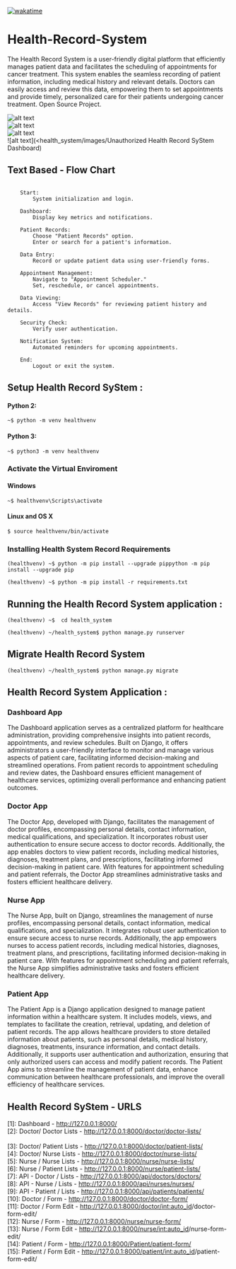 [![wakatime](https://wakatime.com/badge/user/bdc21cbc-aa7c-4598-8214-34428f55f625/project/018d5f0c-c576-46e1-9304-efbb926e54d4.svg)](https://wakatime.com/badge/user/bdc21cbc-aa7c-4598-8214-34428f55f625/project/018d5f0c-c576-46e1-9304-efbb926e54d4)

# Health-Record-System
The Health Record System is a user-friendly digital platform that efficiently manages patient data and facilitates the scheduling of appointments for cancer treatment. This system enables the seamless recording of patient information, including medical history and relevant details. Doctors can easily access and review this data, empowering them to set appointments and provide timely, personalized care for their patients undergoing cancer treatment. Open Source Project. 


![alt text](<health_system/images/Health Record SyStem - Login.png>)
<br>
![alt text](<health_system/images/Health Record SyStem Dashboard - HRS.png>)
<br>
![alt text](<health_system/images/Health Record SyStem - User Form.png>)
<br>
![alt text](<health_system/images/Unauthorized Health Record SyStem Dashboard)

## Text Based - Flow Chart 
```

    Start:
        System initialization and login.

    Dashboard:
        Display key metrics and notifications.

    Patient Records:
        Choose "Patient Records" option.
        Enter or search for a patient's information.

    Data Entry:
        Record or update patient data using user-friendly forms.

    Appointment Management:
        Navigate to "Appointment Scheduler."
        Set, reschedule, or cancel appointments.

    Data Viewing:
        Access "View Records" for reviewing patient history and details.

    Security Check:
        Verify user authentication.

    Notification System:
        Automated reminders for upcoming appointments.

    End:
        Logout or exit the system.

```

##  Setup Health Record SyStem :

#### Python 2:

```
~$ python -m venv healthvenv
```

#### Python 3:

```
~$ python3 -m venv healthvenv
```

### Activate the Virtual Enviroment 

#### Windows
```
~$ healthvenv\Scripts\activate
```

#### Linux and OS X
```
$ source healthvenv/bin/activate
```

### Installing Health System Record Requirements 

```
(healthvenv) ~$ python -m pip install --upgrade pippython -m pip install --upgrade pip
```

```
(healthvenv) ~$ python -m pip install -r requirements.txt
```

## Running the Health Record System application :
```
(healthvenv) ~$  cd health_system
```

```
(healthvenv) ~/health_system$ python manage.py runserver   
```

## Migrate Health Record System
```
(healthvenv) ~/health_system$ python manage.py migrate 
```

## Health Record System Application :

### Dashboard  App 

The Dashboard application serves as a centralized platform for healthcare administration, providing comprehensive insights into patient records, appointments, and review schedules. Built on Django, it offers administrators a user-friendly interface to monitor and manage various aspects of patient care, facilitating informed decision-making and streamlined operations. From patient records to appointment scheduling and review dates, the Dashboard ensures efficient management of healthcare services, optimizing overall performance and enhancing patient outcomes.


### Doctor App 

The Doctor App, developed with Django, facilitates the management of doctor profiles, encompassing personal details, contact information, medical qualifications, and specialization. It incorporates robust user authentication to ensure secure access to doctor records. Additionally, the app enables doctors to view patient records, including medical histories, diagnoses, treatment plans, and prescriptions, facilitating informed decision-making in patient care. With features for appointment scheduling and patient referrals, the Doctor App streamlines administrative tasks and fosters efficient healthcare delivery.


### Nurse  App 

The Nurse App, built on Django, streamlines the management of nurse profiles, encompassing personal details, contact information, medical qualifications, and specialization. It integrates robust user authentication to ensure secure access to nurse records. Additionally, the app empowers nurses to access patient records, including medical histories, diagnoses, treatment plans, and prescriptions, facilitating informed decision-making in patient care. With features for appointment scheduling and patient referrals, the Nurse App simplifies administrative tasks and fosters efficient healthcare delivery.


### Patient App

The Patient App is a Django application designed to manage patient information within a healthcare system. It includes models, views, and templates to facilitate the creation, retrieval, updating, and deletion of patient records. The app allows healthcare providers to store detailed information about patients, such as personal details, medical history, diagnoses, treatments, insurance information, and contact details. Additionally, it supports user authentication and authorization, ensuring that only authorized users can access and modify patient records. The Patient App aims to streamline the management of patient data, enhance communication between healthcare professionals, and improve the overall efficiency of healthcare services.

##  Health Record SyStem - URLS
[1]: Dashboard - http://127.0.0.1:8000/
<br>
[2]: Doctor/ Doctor Lists - http://127.0.0.1:8000/doctor/doctor-lists/  
<br>
[3]: Doctor/ Patient Lists - http://127.0.0.1:8000/doctor/patient-lists/ 
<br> 
[4]: Doctor/ Nurse Lists -  http://127.0.0.1:8000/doctor/nurse-lists/ 
<br>
[5]: Nurse / Nurse Lists - http://127.0.0.1:8000/nurse/nurse-lists/
<br>
[6]: Nurse / Patient Lists - http://127.0.0.1:8000/nurse/patient-lists/
<br>
[7]: API - Doctor / Lists - http://127.0.0.1:8000/api/doctors/doctors/
<br>
[8]: API - Nurse /  Lists - http://127.0.0.1:8000/api/nurses/nurses/
<br>
[9]: API - Patient / Lists - http://127.0.0.1:8000/api/patients/patients/ 
<br>
[10]: Doctor / Form - http://127.0.0.1:8000/doctor/doctor-form/
<br>
[11]: Doctor / Form Edit - http://127.0.0.1:8000/doctor/<int:auto_id>/doctor-form-edit/
<br>
[12]: Nurse / Form - http://127.0.0.1:8000/nurse/nurse-form/
<br>
[13]: Nurse / Form Edit - http://127.0.0.1:8000/nurse/<int:auto_id>/nurse-form-edit/
<br>
[14]: Patient / Form - http://127.0.0.1:8000/Patient/patient-form/
<br>
[15]: Patient / Form Edit - http://127.0.0.1:8000/patient/<int:auto_id>/patient-form-edit/
